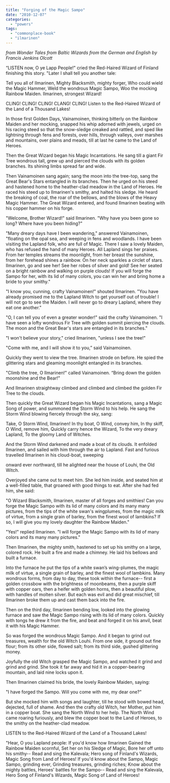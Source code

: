 ```yaml
---
title: "Forging of the Magic Sampo"
date: "2010-12-07"
categories: 
  - "powers"
tags: 
  - "commonplace-book"
  - "ilmarinen"
---
```


_from Wonder Tales from Baltic Wizards from the German and English by Francis Jenkins Olcott_

“LISTEN now, O ye Lapp People!" cried the Red-Haired Wizard of Finland finishing this story. "Later I shall tell you another tale:

Tell you all of Ilmarinen, Mighty Blacksmith, mighty forger, Who could wield the Magic Hammer, Weld the wondrous Magic Sampo, Woo the mocking Rainbow Maiden. Ilmarinen, strongest Wizard!

CLING! CLING! CLING! CLANG! CLING! Listen to the Red-Haired Wizard of the Land of a Thousand Lakes!

In those first Golden Days, Vainamoinen, thinking bitterly on the Rainbow Maiden and her mocking, snapped his whip adorned with jewels, urged on his racing steed so that the snow-sledge creaked and rattled, and sped like lightning through fens and forests, over hills, through valleys, over marshes and mountains, over plains and meads, till at last he came to the Land of Heroes.

Then the Great Wizard began his Magic Incantations. He sang till a giant Fir Tree wondrous tall, grew up and pierced the clouds with its golden branches. Its shining limbs spread far and wide.

Then Vainamoinen sang again; sang the moon into the tree-top, sang the Great Bear's Stars entangled in its branches. Then he urged on his steed and hastened home to the heather-clad meadow in the Land of Heroes. He raced his steed up to Ilmarinen's smithy, and halted his sledge. He heard the breaking of coal, the roar of the bellows, and the blows of the Heavy Magic Hammer. The Great Wizard entered, and found Ilmarinen beating with his copper hammer on his forge.

"Welcome, Brother Wizard!" said Ilmarinen. "Why have you been gone so long? Where have you been hiding?"

"Many dreary days have I been wandering," answered Vainamoinen, "floating on the opal sea, and weeping in fens and woodlands. I have been visiting the Lapland folk, who are full of Magic. There I saw a lovely Maiden, who has refused the hand of many Heroes. All Lapland sings her praises. From her temples streams the moonlight, from her breast the sunshine, from her forehead shines a rainbow. On her neck sparkles a circlet of stars. Ilmarinen, go and see her! See her robes of silver and gold! See her seated on a bright rainbow and walking on purple clouds! If you will forge the Sampo for her, with its lid of many colors, you can win her and bring home a bride to your smithy."

"I know you, cunning, crafty Vainamoinen!" shouted Ilmarinen. "You have already promised me to the Lapland Witch to get yourself out of trouble! I will not go to see the Maiden. I will never go to dreary Lapland, where they eat one another."

"O, I can tell you of even a greater wonder!" said the crafty Vainamoinen. "I have seen a lofty wondrous Fir Tree with golden summit piercing the clouds. The moon and the Great Bear's stars are entangled in its branches."

"I won't believe your story," cried Ilmarinen, "unless I see the tree!"

"Come with me, and I will show it to you,” said Vainamoinen.

Quickly they went to view the tree. Ilmarinen strode on before. He spied the glittering stars and gleaming moonlight entangled in its branches.

"Climb the tree, O Ilmarinen!" called Vainamoinen. “Bring down the golden moonshine and the Bear!”

And Ilmarinen straightway climbed and climbed and climbed the golden Fir Tree to the clouds.

Then quickly the Great Wizard began his Magic Incantations, sang a Magic Song of power, and summoned the Storm Wind to his help. He sang the Storm Wind blowing fiercely through the sky, sang:

Take, O Storm Wind, Ilmarinen! In thy boat, O Wind, convey him, In thy skiff, O Wind, remove him, Quickly carry hence the Wizard, To the very dreary Lapland, To the gloomy Land of Witches.

And the Storm Wind darkened and made a boat of its clouds. It enfolded Ilmarinen, and sailed with him through the air to Lapland. Fast and furious travelled Ilmarinen in his cloud-boat, sweeping

onward ever northward, till he alighted near the house of Louhi, the Old Witch.

Overjoyed she came out to meet him. She led him inside, and seated him at a well-filled table, that groaned with good things to eat. After she had fed him, she said:

"O Wizard Blacksmith, Ilmarinen, master of all forges and smithies! Can you forge the Magic Sampo with its lid of many colors and its many many pictures, from the tips of the white swan's wingplumes, from the magic milk of virtue, from a single grain of barley, from the finest wool of lambkins? If so, I will give you my lovely daughter the Rainbow Maiden."

"Yes!" replied Ilmarinen. "I will forge the Magic Sampo with its lid of many colors and its many many pictures."

Then Ilmarinen, the mighty smith, hastened to set up his smithy on a large, colored rock. He built a fire and made a chimney. He laid his bellows and built a furnace.

Into the furnace he put the tips of a white swan’s wing-plumes, the magic milk of virtue, a single grain of barley, and the finest wool of lambkins. Many wondrous forms, from day to day, these took within the furnace-- first a golden crossbow with the brightness of moonbeams, then a purple skiff with copper oars, then a heifer with golden horns, then a beautiful plow, with handles of molten silver. But each was evil and did great mischief, till Ilmarinen broke them up and cast them back into the fire.

Then on the third day, Ilmarinen bending low, looked into the glowing furnace and saw the Magic Sampo rising with its lid of many colors. Quickly with tongs he drew it from the fire, and beat and forged it on his anvil, beat it with his Magic Hammer.

So was forged the wondrous Magic Sampo. And it began to grind out treasures, wealth for the old Witch Louhi. From one side, it ground out fine flour; from its other side, flowed salt; from its third side, gushed glittering money.

Joyfully the old Witch grasped the Magic Sampo, and watched it grind and grind and grind. She took it far away and hid it in a copper-bearing mountain, and laid nine locks upon it.

Then Ilmarinen claimed his bride, the lovely Rainbow Maiden, saying:

"I have forged the Sampo. Will you come with me, my dear one?"

But she mocked him with songs and laughter, till he stood with bowed head, dejected, full of shame. And then the crafty old Witch, her Mother, put him in a copper boat. She sang the North Wind to her help. The North Wind came roaring furiously, and blew the copper boat to the Land of Heroes, to the smithy on the heather-clad meadow.

LISTEN to the Red-Haired Wizard of the Land of a Thousand Lakes!

"Hear, O you Lapland people: If you'd know how Ilmarinen Gained the Rainbow Maiden scornful, Set her on his Sledge of Magic, Bore her off unto his smithy-- Read and sing the Kalevala; Hero song of Finland's Wizards, Magic Song from Land of Heroes! If you'd know about the Sampo, Magic Sampo, grinding ever, Grinding treasures, grinding riches; Know about the mighty battles, Heroes' battles for the Sampo-- Read and sing the Kalevala, Hero Song of Finland's Wizards, Magic Song of Land of Heroes!
